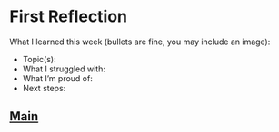 # First Reflection
What I learned this week (bullets are fine, you may include an image):

- Topic(s):
- What I struggled with:
- What I’m proud of:
- Next steps:

## [Main](../index.md)

